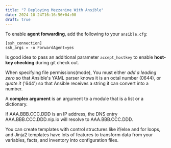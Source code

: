```yaml
---
title: "7 Deploying Mezzanine With Ansible"
date: 2024-10-24T16:16:56+04:00
draft: true
---
```


To enable **agent forwarding**, add the following to your `ansible.cfg`:

```
[ssh_connection]
ssh_args = -o ForwardAgent=yes
```

Is good idea to pass an additional parameter `accept_hostkey`
to enable **host-key checking** during git check out.

When specifying file permissions(mode),
You must either _add a leading zero_ so that Ansible's YAML parser knows it is an octal number (0644),
or _quote it_ ('644') so that Ansible receives a string it can convert into a number.

A **complex argument** is an argument to a module that is a list or a dictionary.

If AAA.BBB.CCC.DDD is an IP address, the DNS entry AAA.BBB.CCC.DDD.nip.io
will resolve to AAA.BBB.CCC.DDD.

You can create templates with control structures like if/else and for loops,
and Jinja2 templates have lots of features to transform data from your
variables, facts, and inventory into configuration files.
